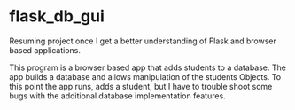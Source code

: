 # flask_db_gui
Resuming project once I get a better understanding of Flask and browser based applications. 

This program is a browser based app that adds students to a database. The app builds a database and allows 
manipulation of the students Objects.
To this point the app runs, adds a student, but I have to trouble shoot some bugs with the additional 
database implementation features.
